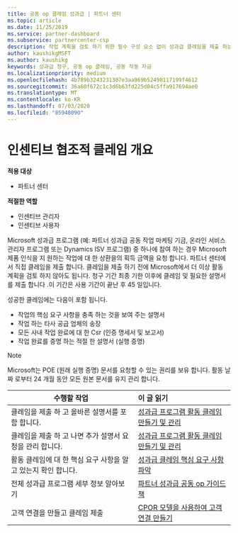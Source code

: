 ```yaml
---
title: 공동 op 클레임 성과급 | 파트너 센터
ms.topic: article
ms.date: 11/25/2019
ms.service: partner-dashboard
ms.subservice: partnercenter-csp
description: 작업 계획을 검토 하기 위한 필수 구성 요소 없이 성과급 클레임을 제출 하는 방법에 대해 알아봅니다.
author: kaushikgMSFT
ms.author: kaushikg
keywords: 성과급 청구, 공동 op 클레임, 공동 작동 자금
ms.localizationpriority: medium
ms.openlocfilehash: 4b789b3243231307e3aa969b52498117199f4612
ms.sourcegitcommit: 36a60f672c1c3d6b63fd225d04c5ffa917694ae0
ms.translationtype: MT
ms.contentlocale: ko-KR
ms.lasthandoff: 07/03/2020
ms.locfileid: "85948090"
---
```

# <a name="incentives-co-op-claims-overview"></a>인센티브 협조적 클레임 개요

**적용 대상**

- 파트너 센터

**적절한 역할**

- 인센티브 관리자
- 인센티브 사용자

Microsoft 성과급 프로그램 (예: 파트너 성과급 공동 작업 마케팅 기금, 온라인 서비스 관리자 프로그램 또는 Dynamics ISV 프로그램) 중 하나에 참여 하는 경우 Microsoft 제품 인식을 지 원하는 작업에 대 한 상환을의 획득 금액을 요청 합니다. 파트너 센터에서 직접 클레임을 제출 합니다. 클레임을 제출 하기 전에 Microsoft에서 더 이상 활동 계획을 검토 하지 않아도 됩니다. 청구 기간 최종 기한 이후에 클레임 및 필요한 설명서를 제출 합니다 .이 기간은 사용 기간이 끝난 후 45 일입니다.

성공한 클레임에는 다음이 포함 됩니다.

- 작업의 핵심 요구 사항을 충족 하는 것을 보여 주는 설명서
- 작업 하는 타사 공급 업체의 송장
- 모든 사내 작업 완료에 대 한 Csr (인증 명세서 및 보고서)
- 작업 완료를 증명 하는 적절 한 설명서 (실행 증명) 

>[!NOTE]
>Microsoft는 POE (원래 실행 증명) 문서를 요청할 수 있는 권리를 보유 합니다. 활동 날짜 로부터 24 개월 동안 모든 원본 문서를 유지 관리 합니다. 

|**수행할 작업**   |**이 글 읽기**   |
|-----------------|:--------------------------------------|
|클레임을 제출 하 고 올바른 설명서를 포함 합니다.|[성과급 프로그램 활동 클레임 만들기 및 관리](create-incentives-claims.md)|
|클레임을 제출 하 고 나면 추가 설명서 요청을 관리 합니다.|[성과급 프로그램 활동 클레임 만들기 및 관리](create-incentives-claims.md)  |
|활동 클레임에 대 한 핵심 요구 사항을 알고 있는지 확인 합니다.|[성과급 클레임 핵심 요구 사항 파악](core-requirements.md)   |
|전체 성과급 프로그램 세부 정보 알아보기|[파트너 성과급 공동 op 가이드 책](https://assets.microsoft.com/coop-guidebook.pdf)
|고객 연결을 만들고 클레임 제출 |[CPOR 모델을 사용하여 고객 연결 만들기](submit-osa-claim.md)|
                                                                                 
                                   
